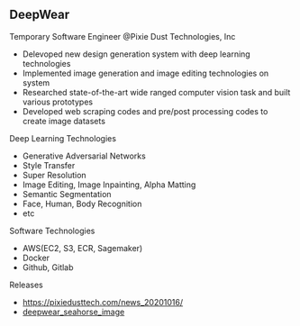 ## DeepWear
Temporary Software Engineer @Pixie Dust Technologies, Inc
- Delevoped new design generation system with deep learning technologies
- Implemented image generation and image editing technologies on system
- Researched state-of-the-art wide ranged computer vision task and built various prototypes
- Developed web scraping codes and pre/post processing codes to create image datasets

Deep Learning Technologies
- Generative Adversarial Networks
- Style Transfer
- Super Resolution
- Image Editing, Image Inpainting, Alpha Matting
- Semantic Segmentation
- Face, Human, Body Recognition
- etc

Software Technologies
- AWS(EC2, S3, ECR, Sagemaker)
- Docker
- Github, Gitlab

Releases
- https://pixiedusttech.com/news_20201016/
- [deepwear_seahorse_image](https://pixiedusttech.com/wp-content/uploads/2020/10/DW%E3%83%AD%E3%82%B4%E5%85%A5%E3%82%8AT%E3%82%B7%E3%83%A3%E3%83%84.jpg.png)
